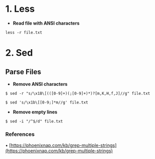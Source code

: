 # 1. Less

* **Read file with ANSI characters**

`less -r file.txt`

# 2. Sed

## Parse Files

* **Remove ANSI characters**

`$ sed -r "s/\x1B\[(([0-9]+)(;[0-9]+)*)?[m,K,H,f,J]//g" file.txt`

`$ sed 's/\x1b\[[0-9;]*m//g' file.txt`

* **Remove empty lines**

`$ sed -i "/^$/d" file.txt`

### References

• [https://phoenixnap.com/kb/grep-multiple-strings](https://phoenixnap.com/kb/grep-multiple-strings)